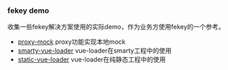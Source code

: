 ### fekey demo

收集一些fekey解决方案使用的实际demo，作为业务方使用fekey的一个参考。

- [proxy-mock](proxy-mock) proxy功能实现本地mock
- [smarty-vue-loader](smarty-vue-loader) vue-loader在smarty工程中的使用
- [static-vue-loader](static-vue-loader) vue-loader在纯静态工程中的使用
